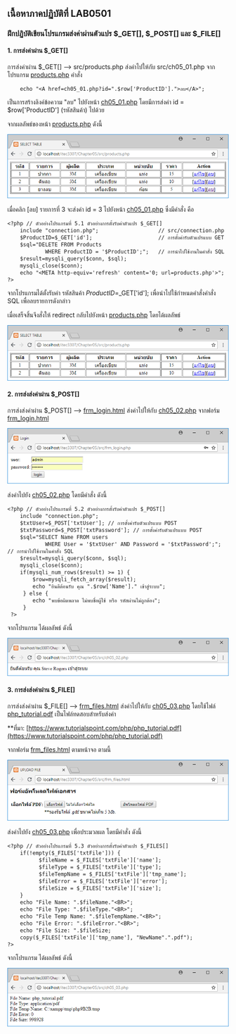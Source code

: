 ## เนื้อหาภาคปฏิบัติที่ LAB0501
### ฝึกปฏิบัติเขียนโปรแกรมส่งค่าผ่านตัวแปร $_GET[], $_POST[]  และ $_FILE[]
#### 1. การส่งค่าผ่าน $_GET[] 

การส่งค่าผ่าน $_GET[] --> src/products.php ส่งค่าไปให้กับ src/ch05_01.php
จาก โปรแกรม [products.php](src/products.php) คำสั่ง 

```
    echo "<A href=ch05_01.php?id=".$row['ProductID'].">ลบ</A>";
```

เป็นการสร้างลิงค์ข้อความ "ลบ" ไปยังหน้า [ch05_01.php](src/ch05_01.php) 
โดยมีการส่งค่า id = $row['ProductID'] (รหัสสินค้า) ไปด้วย

จากผลลัพธ์ของหน้า [products.php](src/products.php) ดังนี้

<img src=output/products.png>

เมื่อคลิก [ลบ] รายการที่ 3 จะส่งค่า id = 3 ไปยังหน้า [ch05_01.php](src/ch05_01.php) ซึ่งมีคำสั่ง คือ

```
<?php // ตัวอย่างโปรแกรมที่ 5.1 ตัวอย่างการตั้งรับค่าตัวแปร $_GET[]
    include "connection.php";                   // src/connection.php
    $ProductID=$_GET['id'];                     // การตั้งค่ารับตัวแปรแบบ GET
    $sql="DELETE FROM Products 
            WHERE ProductID = '$ProductID';";   // การนำไปใช้งานในคำสั่ง SQL
    $result=mysqli_query($conn, $sql); 
    mysqli_close($conn);
    echo "<META http-equiv='refresh' content='0; url=products.php'>";
?>
```

จากโปรแกรมได้ตั้งรับค่า รหัสสินค้า $ProductID=$_GET['id'];
เพื่อนำไปใช้กำหนดคำสั่งคำสั่ง SQL เพื่อลบรายการดังกล่าว

เมื่อเสร็จสิ้นจึงสั่งให้ redirect กลับไปยังหน้า [products.php](src/products.php) โดยได้ผลลัพธ์

<img src=output/ch05_01.png>    

#### 2. การส่งส่งค่าผ่าน $_POST[]

การส่งส่งค่าผ่าน $_POST[] --> [frm_login.html](src/frm_login.html) ส่งค่าไปให้กับ [ch05_02.php](src/ch05_02.php)
จากฟอร์ม [frm_login.html](src/frm_login.html)

<img src=output/frm_login.png>

ส่งค่าไปยัง [ch05_02.php](src/ch05_02.php) โดยมีคำสั่ง ดังนี้

```
<?php // ตัวอย่างโปรแกรมที่ 5.2 ตัวอย่างการตั้งรับค่าตัวแปร $_POST[] 
    include "connection.php";
    $txtUser=$_POST['txtUser']; // การตั้งค่ารับตัวแปรแบบ POST
    $txtPassword=$_POST['txtPassword']; // การตั้งค่ารับตัวแปรแบบ POST
    $sql="SELECT Name FROM users 
            WHERE User = '$txtUser' AND Password = '$txtPassword';"; // การนำไปใช้งานในคำสั่ง SQL
    $result=mysqli_query($conn, $sql); 
    mysqli_close($conn);
    if(mysqli_num_rows($result) >= 1) {
        $row=mysqli_fetch_array($result);
        echo "ยินดีต้อนรับ คุณ ".$row['Name']." เข้าสู่ระบบ";
     } else {
        echo "พบข้อผิดพลาด ไม่พบชื่อผู้ใช้ หรือ รหัสผ่านไม่ถูกต้อง";
     }
 ?>
```

จากโปรแกรม ได้ผลลัพธ์ ดังนี้

<img src=output/ch05_02.png>

#### 3. การส่งส่งค่าผ่าน $_FILE[]

การส่งส่งค่าผ่าน $_FILE[] --> [frm_files.html](src/frm_files.html) ส่งค่าไปให้กับ [ch05_03.php](src/ch05_03.php)
โดยใช้ไฟล์ [php_tutorial.pdf](src/php_tutorial.pdf) เป็นไฟล์ทดสอบสำหรับส่งค่า 

**ที่มา: [https://www.tutorialspoint.com/php/php_tutorial.pdf](https://www.tutorialspoint.com/php/php_tutorial.pdf)

จากฟอร์ม [frm_files.html](src/frm_files.html) ตามหน้าจอ ตามนี้

<img src=output/frm_files.png>

ส่งค่าไปยัง [ch05_03.php](src/ch05_03.php) เพื่อประมวลผล โดยมีคำสั่ง ดังนี้

```
<?php // ตัวอย่างโปรแกรมที่ 5.3 ตัวอย่างการตั้งรับค่าตัวแปร $_FILES[] 
    if(!empty($_FILES['txtFile'])) {
          $fileName = $_FILES['txtFile']['name'];
          $fileType = $_FILES['txtFile']['type'];
          $fileTempName = $_FILES['txtFile']['tmp_name'];
          $fileError = $_FILES['txtFile']['error'];
          $fileSize = $_FILES['txtFile']['size'];
    }
    echo "File Name: ".$fileName."<BR>";
    echo "File Type: ".$fileType."<BR>";
    echo "File Temp Name: ".$fileTempName."<BR>";
    echo "File Error: ".$fileError."<BR>";
    echo "File Size: ".$fileSize;
    copy($_FILES['txtFile']['tmp_name'], "NewName".".pdf");
?>
```

จากโปรแกรม ได้ผลลัพธ์ ดังนี้

<img src=output/ch05_03.png>